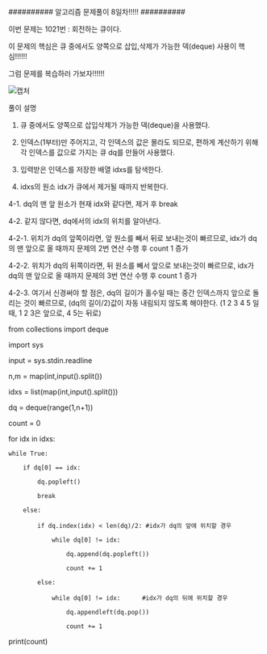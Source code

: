 ########## 알고리즘 문제풀이 8일차!!!!! ##########

이번 문제는 1021번 : 회전하는 큐이다.

이 문제의 핵심은 큐 중에서도 양쪽으로 삽입,삭제가 가능한 덱(deque) 사용이 핵심!!!!!!

그럼 문제를 복습하러 가보자!!!!!!

![캡처](https://user-images.githubusercontent.com/85468215/122786319-271a8c00-d2ef-11eb-8a49-015ee059c3d3.PNG)


풀이 설명
1. 큐 중에서도 양쪽으로 삽입삭제가 가능한 덱(deque)을 사용했다.

2. 인덱스(1부터)만 주어지고, 각 인덱스의 값은 몰라도 되므로, 편하게 계산하기 위해 각 인덱스를 값으로 가지는 큐 dq를 만들어 사용했다.

3. 입력받은 인덱스를 저장한 배열 idxs를 탐색한다.

4. idxs의 원소 idx가 큐에서 제거될 때까지 반복한다.

4-1. dq의 맨 앞 원소가 현재 idx와 같다면, 제거 후 break

4-2. 같지 않다면, dq에서의 idx의 위치를 알아낸다.

4-2-1. 위치가 dq의 앞쪽이라면, 앞 원소를 빼서 뒤로 보내는것이 빠르므로, idx가 dq의 맨 앞으로 올 때까지 문제의 2번 연산 수행 후 count 1 증가

4-2-2. 위치가 dq의 뒤쪽이라면, 뒤 원소를 빼서 앞으로 보내는것이 빠르므로, idx가 dq의 맨 앞으로 올 때까지 문제의 3번 연산 수행 후 count 1 증가

4-2-3. 여기서 신경써야 할 점은, dq의 길이가 홀수일 때는 중간 인덱스까지 앞으로 돌리는 것이 빠르므로, (dq의 길이/2)값이 자동 내림되지 않도록 해야한다. (1 2 3 4 5 일때, 1 2 3은 앞으로, 4 5는 뒤로)

from collections import deque

import sys

input = sys.stdin.readline

n,m = map(int,input().split())

idxs = list(map(int,input().split()))

dq = deque(range(1,n+1))

count = 0

for idx in idxs:
    
    while True:
        
        if dq[0] == idx:
            
            dq.popleft()
            
            break

        else:
            
            if dq.index(idx) < len(dq)/2: #idx가 dq의 앞에 위치할 경우
                
                while dq[0] != idx:
                    
                    dq.append(dq.popleft())
                    
                    count += 1

            else:
                
                while dq[0] != idx:      #idx가 dq의 뒤에 위치할 경우
                    
                    dq.appendleft(dq.pop())
                    
                    count += 1

print(count)
